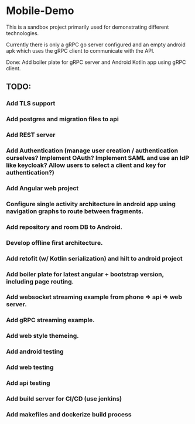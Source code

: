 # Mobile-Demo

This is a sandbox project primarily used for demonstrating different technologies.


Currently there is only a gRPC go server configured and an empty android apk which uses the gRPC client to communicate with the API.

Done:
Add boiler plate for gRPC server and Android Kotlin app using gRPC client.


## TODO:
### Add TLS support
### Add postgres and migration files to api
### Add REST server
### Add Authentication (manage user creation / authentication ourselves? Implement OAuth? Implement SAML and use an IdP like keycloak? Allow users to select a client and key for authentication?)
### Add Angular web project
### Configure single activity architecture in android app using navigation graphs to route between fragments.
### Add repository and room DB to Android.
### Develop offline first architecture.
### Add retofit (w/ Kotlin serialization) and hilt to android project
### Add boiler plate for latest angular + bootstrap version, including page routing.
### Add websocket streaming example from phone => api => web server.
### Add gRPC streaming example.
### Add web style themeing.
### Add android testing
### Add web testing
### Add api testing
### Add build server for CI/CD (use jenkins)
### Add makefiles and dockerize build process
